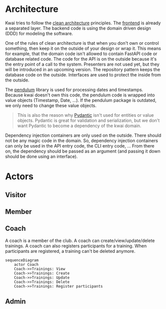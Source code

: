 Architecture
============

Kwai tries to follow the [clean architecture](http://cleancoder.com) principles. The [frontend]() is already a
separated layer. The backend code is using the domain driven design (DDD) for modeling the software.

One of the rules of clean architecture is that when you don't own or control something, then keep it on the
outside of your design or wrap it. This means for example, that the domain code isn't allowed to contain FastAPI code
or database related code. The code for the API is on the outside because it's the entry point of a call to the system.
Presenters are not used yet, but they will be introduced in an upcoming version. The repository pattern keeps the
database code on the outside. Interfaces are used to protect the inside from the outside.

The [pendulum](https://pendulum.eustace.io/) library is used for processing dates and timestamps. Because kwai doesn't
own this code, the pendulum code is wrapped into value objects (Timestamp, Date, ...). If the pendulum package is
outdated, we only need to change these value objects.

> This is also the reason why [Pydantic](https://docs.pydantic.dev/latest/) isn't used for entities or value objects.
> Pydantic is great for validation and serialization, but we don't want Pydantic to become a dependency of the kwai
> domain.

Dependency injection containers are only used on the outside. There should not be any magic code in the domain.
So, dependency injection containers can only be used in the API entry code, the CLI entry code, ... From there on,
the dependency should be passed as an argument (and passing it down should be done using an interface).

Actors
======

Visitor
-------

Member
------

Coach
-----

A coach is a member of the club. A coach can create/view/update/delete trainings. A coach can also registers
participants for a training. When participants are registered, a training can't be deleted anymore.

````mermaid
sequenceDiagram
    actor Coach
    Coach->>Trainings: View
    Coach->>Trainings: Create
    Coach->>Trainings: Update
    Coach->>Trainings: Delete
    Coach->>Trainings: Register participants
````

Admin
-----
